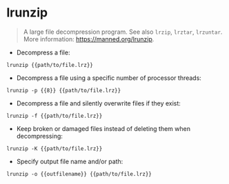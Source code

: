 # lrunzip

> A large file decompression program.
> See also `lrzip`, `lrztar`, `lrzuntar`.
> More information: <https://manned.org/lrunzip>.

- Decompress a file:

`lrunzip {{path/to/file.lrz}}`

- Decompress a file using a specific number of processor threads:

`lrunzip -p {{8}} {{path/to/file.lrz}}`

- Decompress a file and silently overwrite files if they exist:

`lrunzip -f {{path/to/file.lrz}}`

- Keep broken or damaged files instead of deleting them when decompressing:

`lrunzip -K {{path/to/file.lrz}}`

- Specify output file name and/or path:

`lrunzip -o {{outfilename}} {{path/to/file.lrz}}`
